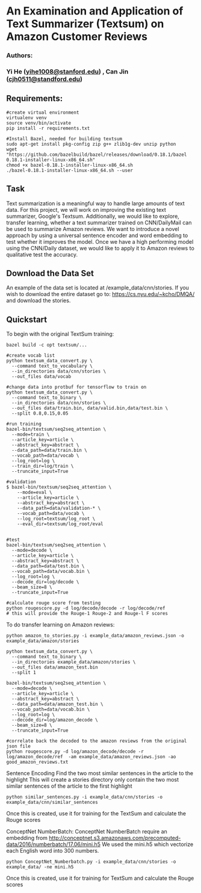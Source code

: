 # An Examination and Application of Text Summarizer (Textsum) on Amazon Customer Reviews
### Authors:   
###  Yi He (yihe1008@stanford.edu) , Can Jin (cjh0511@standford.edu)

## Requirements:
```
#create virtual environment
virtualenv venv 
source venv/bin/activate
pip install -r requirements.txt

#Install Bazel, needed for building textsum  
sudo apt-get install pkg-config zip g++ zlib1g-dev unzip python  
wget "https://github.com/bazelbuild/bazel/releases/download/0.18.1/bazel 0.18.1-installer-linux-x86_64.sh"  
chmod +x bazel-0.18.1-installer-linux-x86_64.sh  
./bazel-0.18.1-installer-linux-x86_64.sh --user
```

## Task
Text summarization is a meaningful way to handle large amounts of text data. For this project, we will work on improving the existing text summarizer, Google's Textsum. Additionally, we would like to explore, transfer learning, whether a text summarizer trained on CNN/DailyMail can be used to summarize Amazon reviews. We want to introduce a novel approach by using a universal sentence encoder and word embedding to test whether it improves the model. Once we have a high performing model using the CNN/Daily dataset, we would like to apply it to Amazon reviews to qualitative test the accuracy.

## Download the Data Set
An example of the data set is located at /example_data/cnn/stories. If you wish to download the entire dataset go to: https://cs.nyu.edu/~kcho/DMQA/ and download the stories.

## Quickstart
To begin with the original TextSum training:

```
bazel build -c opt textsum/...

#create vocab list
python textsum_data_convert.py \  
  --command text_to_vocabulary \  
  --in_directories data/cnn/stories \  
  --out_files data/vocab  
 
#change data into protbuf for tensorflow to train on
python textsum_data_convert.py \  
  --command text_to_binary \  
  --in_directories data/cnn/stories \  
  --out_files data/train.bin, data/valid.bin,data/test.bin \  
  --split 0.8,0.15,0.05  
 
#run training 
bazel-bin/textsum/seq2seq_attention \  
  --mode=train \  
  --article_key=article \  
  --abstract_key=abstract \  
  --data_path=data/train.bin \  
  --vocab_path=data/vocab \  
  --log_root=log \  
  --train_dir=log/train \  
  --truncate_input=True  
  
#validation  
$ bazel-bin/textsum/seq2seq_attention \  
    --mode=eval \  
    --article_key=article \  
    --abstract_key=abstract \  
    --data_path=data/validation-* \  
    --vocab_path=data/vocab \  
    --log_root=textsum/log_root \  
    --eval_dir=textsum/log_root/eval  
  
  
#test  
bazel-bin/textsum/seq2seq_attention \  
  --mode=decode \  
  --article_key=article \  
  --abstract_key=abstract \  
  --data_path=data/test.bin \  
  --vocab_path=data/vocab.bin \  
  --log_root=log \  
  --decode_dir=log/decode \  
  --beam_size=8 \  
  --truncate_input=True

#calculate rouge score from testing
python rougescore.py -d log/decode/decode -r log/decode/ref 
# this will provide the Rouge-1 Rouge-2 and Rouge-l F scores
```

To do transfer learning on Amazon reviews:
```
python amazon_to_stories.py -i example_data/amazon_reviews.json -o example_data/amazon/stories

python textsum_data_convert.py \  
  --command text_to_binary \  
  --in_directories example_data/amazon/stories \  
  --out_files data/amazon_test.bin
  --split 1

bazel-bin/textsum/seq2seq_attention \  
  --mode=decode \  
  --article_key=article \  
  --abstract_key=abstract \  
  --data_path=data/amazon_test.bin \  
  --vocab_path=data/vocab.bin \  
  --log_root=log \  
  --decode_dir=log/amazon_decode \  
  --beam_size=8 \  
  --truncate_input=True

#correlate back the decoded to the amazon reviews from the original json file
python rougescore.py -d log/amazon_decode/decode -r log/amazon_decode/ref  -am example_data/amazon_reviews.json -ao good_amazon_reviews.txt
```

Sentence Encoding
	Find the two most similar sentences in the article to the highlight 
	This will create a stories directory only contain the two most similar sentences of the article to the first highlight 
```
python similar_sentences.py -i example_data/cnn/stories -o example_data/cnn/similar_sentences
```
Once this is created, use it for training for the TextSum and calculate the Rouge scores

ConceptNet NumberBatch:
	ConceptNet NumberBatch require an embedding from http://conceptnet.s3.amazonaws.com/precomputed-data/2016/numberbatch/17.06/mini.h5 
	We used the mini.h5 which vectorize each English word into 300 numbers. 
```
python ConceptNet_Numberbatch.py -i example_data/cnn/stories -o example_data/ -ne mini.h5
```
Once this is created, use it for training for TextSum and calculate the Rouge scores


